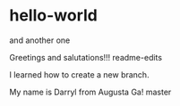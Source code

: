 # hello-world
and another one


Greetings and salutations!!!
 readme-edits
   
   I learned how to create a new branch.


 My name is Darryl from Augusta Ga!
 master
